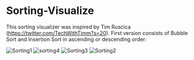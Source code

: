 # Sorting-Visualize

This sorting visualizer was inspired by Tim Ruscica (https://twitter.com/TechWithTimm?s=20). First version consists of Bubble Sort and Insertion Sort in ascending or descending order:

![Sorting1](https://user-images.githubusercontent.com/16975786/148102803-4338b01c-0851-4997-9bde-1c978f36e2ef.JPG)
![sorting4](https://user-images.githubusercontent.com/16975786/148102805-625dc853-f5b8-4e04-b2d8-812412478ec3.JPG)
![Sorting3](https://user-images.githubusercontent.com/16975786/148102807-a159ebe0-f031-44c4-8973-f08b6aa9203c.JPG)
![Sorting2](https://user-images.githubusercontent.com/16975786/148102808-144fd57b-7ef7-426e-9ecd-98134e0bf177.JPG)
